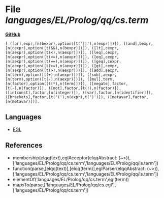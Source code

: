 # File _languages/EL/Prolog/qq/cs.term_
**[GitHub](https://github.com/softlang/yas/blob/master/languages/EL/Prolog/qq/cs.term)**
```
[ ([or],expr,[n(bexpr),option([t('||'),n(expr)])]), ([and],bexpr,[n(cexpr),option([t(&&),n(bexpr)])]), ([lt],cexpr,[n(aexpr),option([t(<),n(aexpr)])]), ([leq],cexpr,[n(aexpr),option([t(<=),n(aexpr)])]), ([eq],cexpr,[n(aexpr),option([t(==),n(aexpr)])]), ([geq],cexpr,[n(aexpr),option([t(>=),n(aexpr)])]), ([gt],cexpr,[n(aexpr),option([t(>),n(aexpr)])]), ([add],aexpr,[n(term),option([t(+),n(aexpr)])]), ([sub],aexpr,[n(term),option([t(-),n(aexpr)])]), ([mul],term,[n(factor),option([t(*),n(term)])]), ([negate],factor,[t(-),n(factor)]), ([not],factor,[t(!),n(factor)]), ([intconst],factor,[n(integer)]), ([var],factor,[n(identifier)]), ([brackets],factor,[t('('),n(expr),t(')')]), ([metavar],factor,[n(metavar)])].
```

## Languages
* [EGL](../languages/EGL.md)

## References
* membership(elqq(text),eglAcceptor(elqqAbstract: (~>)),['languages/EL/Prolog/qq/cs.term','languages/EL/Prolog/qq/ls.term'])
* function(parse,[elqq(text)],[elqq(term)],eglParser(elqqAbstract: (~>)),['languages/EL/Prolog/qq/cs.term','languages/EL/Prolog/qq/ls.term'])
* elementOf('languages/EL/Prolog/qq/cs.term',egl(term))
* mapsTo(parse,['languages/EL/Prolog/qq/cs.egl'],['languages/EL/Prolog/qq/cs.term'])
